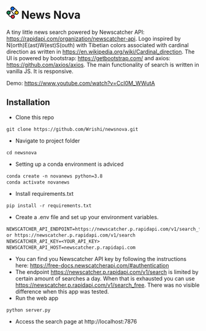 # <img src="templates/images/logo/logo32x32.png"/>  News Nova

A tiny little news search powered by Newscatcher API: https://rapidapi.com/organization/newscatcher-api. Logo inspired by N(orth)E(ast)W(est)S(outh) with Tibetian colors associated with cardinal direction as written in https://en.wikipedia.org/wiki/Cardinal_direction. The UI is powered by bootstrap: https://getbootstrap.com/ and axios: https://github.com/axios/axios. The main functionality of search is written in vanilla JS. It is responsive.

Demo: https://www.youtube.com/watch?v=CcI0M_WWutA

## Installation
* Clone this repo
```
git clone https://github.com/Wrishi/newsnova.git
```
* Navigate to project folder
```
cd newsnova
```
* Setting up a conda environment is adviced
```
conda create -n novanews python=3.8
conda activate novanews
```
* Install requirements.txt
```
pip install -r requirements.txt
```
* Create a .env file and set up your environment variables.
```
NEWSCATCHER_API_ENDPOINT=https://newscatcher.p.rapidapi.com/v1/search_free or https://newscatcher.p.rapidapi.com/v1/search
NEWSCATCHER_API_KEY=<YOUR_API_KEY>
NEWSCATCHER_API_HOST=newscatcher.p.rapidapi.com
```
* You can find you Newscatcher API key by following the instructions here: https://free-docs.newscatcherapi.com/#authentication
* The endpoint https://newscatcher.p.rapidapi.com/v1/search is limited by certain amount of searches a day. When that is exhausted you can use https://newscatcher.p.rapidapi.com/v1/search_free. There was no visible difference when this app was tested.
* Run the web app
```
python server.py
```
* Access the search page at http://localhost:7876
